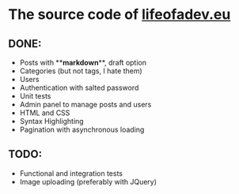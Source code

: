 # The source code of [lifeofadev.eu](http://beta.lifeofadev.eu)

## DONE:
- Posts with \*\***markdown**\*\*, draft option
- Categories (but not tags, I hate them)
- Users
- Authentication with salted password
- Unit tests
- Admin panel to manage posts and users
- HTML and CSS
- Syntax Highlighting
- Pagination with asynchronous loading


## TODO:

- Functional and integration tests
- Image uploading (preferably with JQuery)